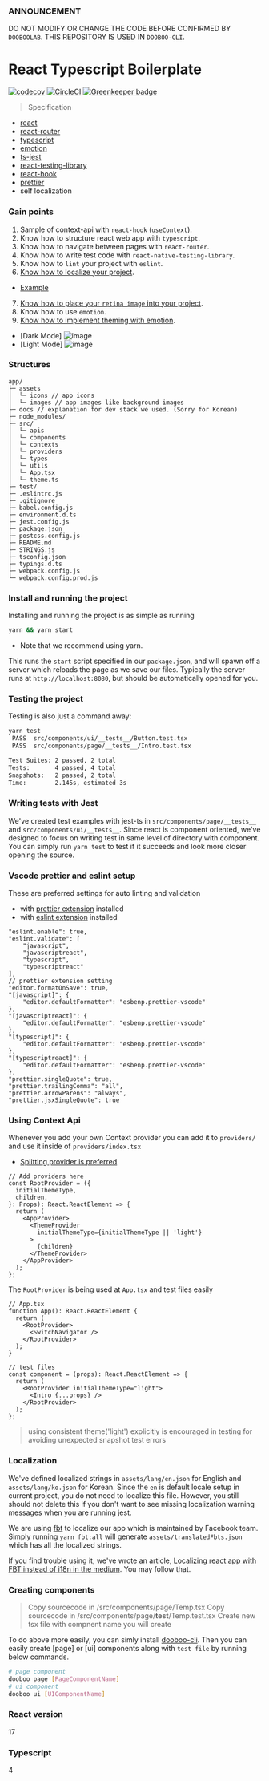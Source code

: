### ANNOUNCEMENT

DO NOT MODIFY OR CHANGE THE CODE BEFORE CONFIRMED BY `DOOBOOLAB`. THIS REPOSITORY IS USED IN `DOOBOO-CLI`.

# React Typescript Boilerplate

[![codecov](https://codecov.io/gh/dooboolab/dooboo-frontend-ts/branch/master/graph/badge.svg)](https://codecov.io/gh/dooboolab/dooboo-frontend-ts)
[![CircleCI](https://circleci.com/gh/dooboolab/dooboo-frontend-ts.svg?style=svg)](https://circleci.com/gh/dooboolab/dooboo-frontend-ts) [![Greenkeeper badge](https://badges.greenkeeper.io/dooboolab/dooboo-frontend-ts.svg)](https://greenkeeper.io/)

> Specification

- [react](https://github.com/facebook/react)
- [react-router](https://github.com/ReactTraining/react-router)
- [typescript](https://github.com/Microsoft/TypeScript)
- [emotion](https://emotion.sh)
- [ts-jest](https://github.com/kulshekhar/ts-jest)
- [react-testing-library](https://github.com/kentcdodds/react-testing-library)
- [react-hook](https://reactjs.org/docs/hooks-intro.html)
- [prettier](https://prettier.io)
- self localization

### Gain points

1. Sample of context-api with `react-hook` (`useContext`).
2. Know how to structure react web app with `typescript`.
3. Know how to navigate between pages with `react-router`.
4. Know how to write test code with `react-native-testing-library`.
5. Know how to `lint` your project with `eslint`.
6. [Know how to localize your project](https://github.com/dooboolab/dooboo-frontend-ts/blob/master/STRINGS.ts).

- [Example]()

7. [Know how to place your `retina image` into your project](https://github.com/dooboolab/dooboo-frontend-ts/blob/master/src/utils/Icons.ts).
8. Know how to use `emotion`.
9. [Know how to implement theming with emotion](https://github.com/dooboolab/dooboo-frontend-ts/blob/master/src/theme.ts).

- [Dark Mode]
  ![image](https://user-images.githubusercontent.com/27461460/58620208-815be500-8301-11e9-9a00-2ceaca7c93f5.png)
- [Light Mode]
  ![image](https://user-images.githubusercontent.com/27461460/58620232-8f116a80-8301-11e9-8b55-3bb2a743dff8.png)

### Structures

```text
app/
├─ assets
│  └─ icons // app icons
│  └─ images // app images like background images
├─ docs // explanation for dev stack we used. (Sorry for Korean)
├─ node_modules/
├─ src/
│  └─ apis
│  └─ components
│  └─ contexts
│  └─ providers
│  └─ types
│  └─ utils
│  └─ App.tsx
│  └─ theme.ts
├─ test/
├─ .eslintrc.js
├─ .gitignore
├─ babel.config.js
├─ environment.d.ts
├─ jest.config.js
├─ package.json
├─ postcss.config.js
├─ README.md
├─ STRINGS.js
├─ tsconfig.json
├─ typings.d.ts
├─ webpack.config.js
└─ webpack.config.prod.js
```

### Install and running the project

Installing and running the project is as simple as running

```sh
yarn && yarn start
```

- Note that we recommend using yarn.

This runs the `start` script specified in our `package.json`, and will spawn off a server which reloads the page as we save our files.
Typically the server runs at `http://localhost:8080`, but should be automatically opened for you.

### Testing the project

Testing is also just a command away:

```sh
yarn test
 PASS  src/components/ui/__tests__/Button.test.tsx
 PASS  src/components/page/__tests__/Intro.test.tsx

Test Suites: 2 passed, 2 total
Tests:       4 passed, 4 total
Snapshots:   2 passed, 2 total
Time:        2.145s, estimated 3s
```

### Writing tests with Jest

We've created test examples with jest-ts in `src/components/page/__tests__` and `src/components/ui/__tests__`. Since react is component oriented, we've designed to focus on writing test in same level of directory with component. You can simply run `yarn test` to test if it succeeds and look more closer opening the source.

### Vscode prettier and eslint setup

These are preferred settings for auto linting and validation

- with [prettier extension](https://marketplace.visualstudio.com/items?itemName=esbenp.prettier-vscode) installed
- with [eslint extension](https://marketplace.visualstudio.com/items?itemName=dbaeumer.vscode-eslint) installed

```
"eslint.enable": true,
"eslint.validate": [
    "javascript",
    "javascriptreact",
    "typescript",
    "typescriptreact"
],
// prettier extension setting
"editor.formatOnSave": true,
"[javascript]": {
    "editor.defaultFormatter": "esbenp.prettier-vscode"
},
"[javascriptreact]": {
    "editor.defaultFormatter": "esbenp.prettier-vscode"
},
"[typescript]": {
    "editor.defaultFormatter": "esbenp.prettier-vscode"
},
"[typescriptreact]": {
    "editor.defaultFormatter": "esbenp.prettier-vscode"
},
"prettier.singleQuote": true,
"prettier.trailingComma": "all",
"prettier.arrowParens": "always",
"prettier.jsxSingleQuote": true
```

### Using Context Api

Whenever you add your own Context provider you can add it to `providers/` and use it inside of `providers/index.tsx`

- [Splitting provider is preferred](https://github.com/facebook/react/issues/15156#issuecomment-474590693)

```tsx
// Add providers here
const RootProvider = ({
  initialThemeType,
  children,
}: Props): React.ReactElement => {
  return (
    <AppProvider>
      <ThemeProvider
        initialThemeType={initialThemeType || 'light'}
      >
        {children}
      </ThemeProvider>
    </AppProvider>
  );
};
```

The `RootProvider` is being used at `App.tsx` and test files easily

```tsx
// App.tsx
function App(): React.ReactElement {
  return (
    <RootProvider>
      <SwitchNavigator />
    </RootProvider>
  );
}
```

```tsx
// test files
const component = (props): React.ReactElement => {
  return (
    <RootProvider initialThemeType="light">
      <Intro {...props} />
    </RootProvider>
  );
};
```

> using consistent theme('light') explicitly is encouraged in testing for avoiding unexpected snapshot test errors

### Localization

We've defined localized strings in `assets/lang/en.json` for English and `assets/lang/ko.json` for Korean. Since the `en` is default locale setup in current project, you do not need to localize this file. However, you still should not delete this if you don't want to see missing localization warning messages when you are running jest.

We are using [fbt](https://github.com/facebook/fbt) to localize our app which is maintained by Facebook team. Simply running `yarn fbt:all` will generate `assets/translatedFbts.json` which has all the localized strings.

If you find trouble using it, we've wrote an article, [Localizing react app with FBT instead of i18n
 in the medium](https://medium.com/dooboolab/localizing-react-app-with-fbt-instead-of-i18n-90822e0cb373). You may follow that.


### Creating components

> Copy sourcecode in /src/components/page/Temp.tsx
> Copy sourcecode in /src/components/page/**test**/Temp.test.tsx
> Create new tsx file with compnent name you will create

To do above more easily, you can simly install [dooboo-cli](https://www.npmjs.com/package/dooboo-cli). Then you can easily create [page] or [ui] components along with `test file` by running below commands.

```sh
# page component
dooboo page [PageComponentName]
# ui component
dooboo ui [UIComponentName]
```

### React version

17

### Typescript

4

